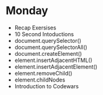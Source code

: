 # Monday

- Recap Exersises
- 10 Second Intoductions
- document.querySelector()
- document.querySelectorAll()
- document.createElement()
- element.insertAdjacentHTML()
- element.insertAdjacentElement()
- element.removeChild()
- element.childNodes
- Introduction to Codewars
